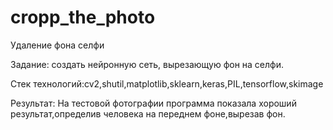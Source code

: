 # cropp_the_photo
Удаление фона селфи


Задание: создать нейронную сеть, вырезающую фон на селфи.

Стек технологий:cv2,shutil,matplotlib,sklearn,keras,PIL,tensorflow,skimage

Результат: На тестовой фотографии программа показала хороший результат,определив человека на переднем фоне,вырезав фон. 

